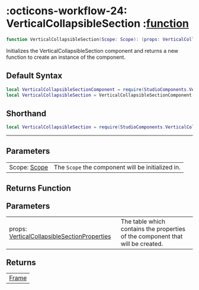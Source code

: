<h1 class="api-header" markdown>
    <span class="api-icon" markdown>:octicons-workflow-24:</span>
    <span class="api-title">VerticalCollapsibleSection</span>
    <span class="api-type">:</span><a href="https://create.roblox.com/docs/luau/functions" class="api-type">function</a>
</h1>

```lua
function VerticalCollapsibleSection(Scope: Scope): (props: VerticalCollapsibleSectionProperties) -> Frame
```
Initializes the VerticalCollapsibleSection component and returns a new function to create an instance of the component.

## Default Syntax

```lua
local VerticalCollapsibleSectionComponent = require(StudioComponents.VerticalCollapsibleSection)
local VerticalCollapsibleSection = VerticalCollapsibleSectionComponent(Scope)
```

## Shorthand

```lua
local VerticalCollapsibleSection = require(StudioComponents.VerticalCollapsibleSection)(Scope)
```

-----

## Parameters
<span markdown>
    <div class="md-typeset__table">
        <table>
            <tbody>
                <tr>
                    <td class="api-param-highlight">Scope: <a href="">Scope</a></td>
                    <td>The <code>Scope</code> the component will be initialized in.</td>
                </tr>
            </tbody>
        </table>
    </div>
</span>

## Returns Function
<span markdown>
    <div class="md-typeset__table" id="api-returns-function-table">
        <h2 style="margin: 1.1em 0 .64em">Parameters</h2>
        <table>
            <tbody>
                <tr>
                    <td class="api-param-highlight">props: <a href="">VerticalCollapsibleSectionProperties</a></td>
                    <td>The table which contains the properties of the component that will be created.</td>
                </tr>
            </tbody>
        </table>
        <h2 style="margin: 1.1em 0 .64em">Returns</h2>
        <table>
            <tbody>
                <tr>
                    <td class="api-return-box"><a href="https://create.roblox.com/docs/reference/engine/classes/Frame">Frame</a></td>
                </tr>
            </tbody>
        </table>
    </div>
</div>